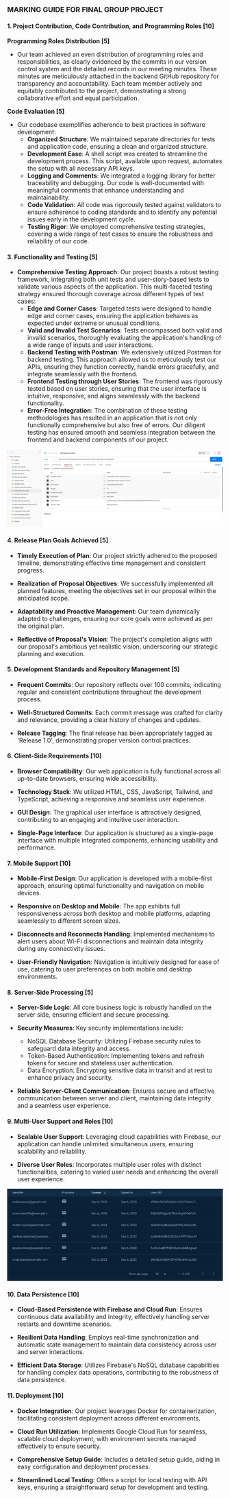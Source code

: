 ### MARKING GUIDE FOR FINAL GROUP PROJECT

#### 1. Project Contribution, Code Contribution, and Programming Roles [10]

**Programming Roles Distribution [5]**
- Our team achieved an even distribution of programming roles and responsibilities, as clearly evidenced by the commits in our version control system and the detailed records in our meeting minutes. These minutes are meticulously attached in the backend GitHub repository for transparency and accountability. Each team member actively and equitably contributed to the project, demonstrating a strong collaborative effort and equal participation.

**Code Evaluation [5]**
- Our codebase exemplifies adherence to best practices in software development:
   - **Organized Structure**: We maintained separate directories for tests and application code, ensuring a clean and organized structure.
   - **Development Ease**: A shell script was created to streamline the development process. This script, available upon request, automates the setup with all necessary API keys.
   - **Logging and Comments**: We integrated a logging library for better traceability and debugging. Our code is well-documented with meaningful comments that enhance understanding and maintainability.
   - **Code Validation**: All code was rigorously tested against validators to ensure adherence to coding standards and to identify any potential issues early in the development cycle.
   - **Testing Rigor**: We employed comprehensive testing strategies, covering a wide range of test cases to ensure the robustness and reliability of our code.


#### 3. Functionality and Testing [5]

- **Comprehensive Testing Approach**: Our project boasts a robust testing framework, integrating both unit tests and user-story-based tests to validate various aspects of the application. This multi-faceted testing strategy ensured thorough coverage across different types of test cases:
   - **Edge and Corner Cases**: Targeted tests were designed to handle edge and corner cases, ensuring the application behaves as expected under extreme or unusual conditions.
   - **Valid and Invalid Test Scenarios**: Tests encompassed both valid and invalid scenarios, thoroughly evaluating the application's handling of a wide range of inputs and user interactions.
   - **Backend Testing with Postman**: We extensively utilized Postman for backend testing. This approach allowed us to meticulously test our APIs, ensuring they function correctly, handle errors gracefully, and integrate seamlessly with the frontend.
   - **Frontend Testing through User Stories**: The frontend was rigorously tested based on user stories, ensuring that the user interface is intuitive, responsive, and aligns seamlessly with the backend functionality. 
   - **Error-Free Integration**: The combination of these testing methodologies has resulted in an application that is not only functionally comprehensive but also free of errors. Our diligent testing has ensured smooth and seamless integration between the frontend and backend components of our project.

![Postman API calls](https://github.com/sharansarthak/SocialSync/blob/main/postman.png)
#### 4. Release Plan Goals Achieved [5]

- **Timely Execution of Plan**: Our project strictly adhered to the proposed timeline, demonstrating effective time management and consistent progress.

- **Realization of Proposal Objectives**: We successfully implemented all planned features, meeting the objectives set in our proposal within the anticipated scope.

- **Adaptability and Proactive Management**: Our team dynamically adapted to challenges, ensuring our core goals were achieved as per the original plan.

- **Reflective of Proposal's Vision**: The project's completion aligns with our proposal's ambitious yet realistic vision, underscoring our strategic planning and execution.

#### 5. Development Standards and Repository Management [5]

- **Frequent Commits**: Our repository reflects over 100 commits, indicating regular and consistent contributions throughout the development process.

- **Well-Structured Commits**: Each commit message was crafted for clarity and relevance, providing a clear history of changes and updates.

- **Release Tagging**: The final release has been appropriately tagged as 'Release 1.0', demonstrating proper version control practices.

#### 6. Client-Side Requirements [10]

- **Browser Compatibility**: Our web application is fully functional across all up-to-date browsers, ensuring wide accessibility.

- **Technology Stack**: We utilized HTML, CSS, JavaScript, Tailwind, and TypeScript, achieving a responsive and seamless user experience.

- **GUI Design**: The graphical user interface is attractively designed, contributing to an engaging and intuitive user interaction.

- **Single-Page Interface**: Our application is structured as a single-page interface with multiple integrated components, enhancing usability and performance.


#### 7. Mobile Support [10]

- **Mobile-First Design**: Our application is developed with a mobile-first approach, ensuring optimal functionality and navigation on mobile devices.

- **Responsive on Desktop and Mobile**: The app exhibits full responsiveness across both desktop and mobile platforms, adapting seamlessly to different screen sizes.

- **Disconnects and Reconnects Handling**: Implemented mechanisms to alert users about Wi-Fi disconnections and maintain data integrity during any connectivity issues.

- **User-Friendly Navigation**: Navigation is intuitively designed for ease of use, catering to user preferences on both mobile and desktop environments.

#### 8. Server-Side Processing [5]

- **Server-Side Logic**: All core business logic is robustly handled on the server side, ensuring efficient and secure processing.

- **Security Measures**: Key security implementations include:
   - NoSQL Database Security: Utilizing Firebase security rules to safeguard data integrity and access.
   - Token-Based Authentication: Implementing tokens and refresh tokens for secure and stateless user authentication.
   - Data Encryption: Encrypting sensitive data in transit and at rest to enhance privacy and security.

- **Reliable Server-Client Communication**: Ensures secure and effective communication between server and client, maintaining data integrity and a seamless user experience.

#### 9. Multi-User Support and Roles [10]

- **Scalable User Support**: Leveraging cloud capabilities with Firebase, our application can handle unlimited simultaneous users, ensuring scalability and reliability.


- **Diverse User Roles**: Incorporates multiple user roles with distinct functionalities, catering to varied user needs and enhancing the overall user experience.

![Multiple users in DB](https://github.com/sharansarthak/SocialSync/blob/main/Multipleusers.png)
#### 10. Data Persistence [10]

- **Cloud-Based Persistence with Firebase and Cloud Run**: Ensures continuous data availability and integrity, effectively handling server restarts and downtime scenarios.

- **Resilient Data Handling**: Employs real-time synchronization and automatic state management to maintain data consistency across user and server interactions.

- **Efficient Data Storage**: Utilizes Firebase's NoSQL database capabilities for handling complex data operations, contributing to the robustness of data persistence.

#### 11. Deployment [10]

- **Docker Integration**: Our project leverages Docker for containerization, facilitating consistent deployment across different environments.

- **Cloud Run Utilization**: Implements Google Cloud Run for seamless, scalable cloud deployment, with environment secrets managed effectively to ensure security.

- **Comprehensive Setup Guide**: Includes a detailed setup guide, aiding in easy configuration and deployment processes.

- **Streamlined Local Testing**: Offers a script for local testing with API keys, ensuring a straightforward setup for development and testing.
